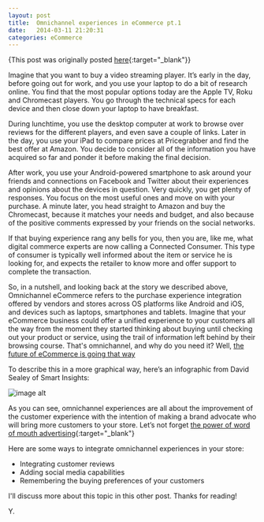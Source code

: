 ```yaml
---
layout: post
title:  Omnichannel experiences in eCommerce pt.1
date:   2014-03-11 21:20:31
categories: eCommerce
---
```

{This post was originally posted [here](http://blog.crowdint.com/2014/03/11/omnichannel-experiences-in-ecommerce-pt-1.html){:target="_blank"}}

  Imagine that you want to buy a video streaming player. It’s early in the day, before going out for work, and you use your laptop to do a bit of research online. You find that the most popular options today are the Apple TV, Roku and Chromecast players. You go through the technical specs for each device and then close down your laptop to have breakfast.

  During lunchtime, you use the desktop computer at work to browse over reviews for the different players, and even save a couple of links. Later in the day, you use your iPad to compare prices at Pricegrabber and find the best offer at Amazon. You decide to consider all of the information you have acquired so far and ponder it before making the final decision.

  After work, you use your Android-powered smartphone to ask around your friends and connections on Facebook and Twitter about their experiences and opinions about the devices in question. Very quickly, you get plenty of responses. You focus on the most useful ones and move on with your purchase. A minute later, you head straight to Amazon and buy the Chromecast, because it matches your needs and budget, and also because of the positive comments expressed by your friends on the social networks.

  If that buying experience rang any bells for you, then you are, like me, what digital commerce experts are now calling a Connected Consumer. This type of consumer is typically well informed about the item or service he is looking for, and expects the retailer to know more and offer support to complete the transaction.

  So, in a nutshell, and looking back at the story we described above, Omnichannel eCommerce refers to the purchase experience integration offered by vendors and stores across OS platforms like Android and iOS, and devices such as laptops, smartphones and tablets. Imagine that your eCommerce business could offer a unified experience to your customers all the way from the moment they started thinking about buying until checking out your product or service, using the trail of information left behind by their browsing course. That's omnichannel, and why do you need it? Well, <a href="http://www.theguardian.com/media-network-partner-zone-ebay/omni-channel-retailers-connected-consumers">the future of eCommerce is going that way</a>

  To describe this in a more graphical way, here’s an infographic from David Sealey of Smart Insights:

  <img src="https://ciblogassets.s3.amazonaws.com/crowdblog/asset/239/What-is-Omnichannel.png" alt="image alt">

  As you can see, omnichannel experiences are all about the improvement of the customer experience with the intention of making a brand advocate who will bring more customers to your store. Let’s not forget <a href="http://www.paypromedia.com/2013/07/19/there-is-no-i-in-customer-the-importance-of-word-of-mouth-marketing/"> the power of word of mouth advertising</a>{:target="_blank"}

  Here are some ways to integrate omnichannel experiences in your store:

  <ul>
  <li>Integrating customer reviews</li>
  <li>Adding social media capabilities</li>
  <li>Remembering the buying preferences of your customers</li>
  </ul>

  I'll discuss more about this topic in this other post.
  Thanks for reading!

  Y.
